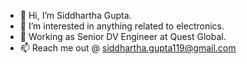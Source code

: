 - 👋 Hi, I’m Siddhartha Gupta.
- 👀 I’m interested in anything related to electronics. 
- 🌱 Working as Senior DV Engineer at Quest Global.
- 📫 Reach me out @ siddhartha.gupta119@gmail.com

<!---
projectDV/projectDV is a ✨ special ✨ repository because its `README.md` (this file) appears on your GitHub profile.
You can click the Preview link to take a look at your changes.
--->
